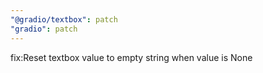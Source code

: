```yaml
---
"@gradio/textbox": patch
"gradio": patch
---
```


fix:Reset textbox value to empty string when value is None
